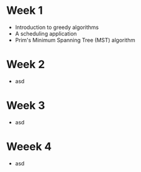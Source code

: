 # Week 1
- Introduction to greedy algorithms
- A scheduling application
- Prim's Minimum Spanning Tree (MST) algorithm

# Week 2
- asd

# Week 3
- asd

# Weeek 4
- asd

